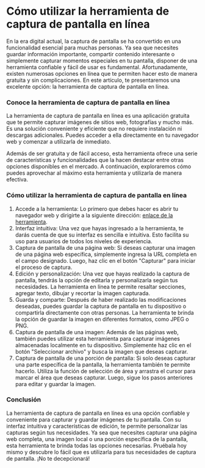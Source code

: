 Cómo utilizar la herramienta de captura de pantalla en línea
============================================================

En la era digital actual, la captura de pantalla se ha convertido en una funcionalidad esencial para muchas personas. Ya sea que necesites guardar información importante, compartir contenido interesante o simplemente capturar momentos especiales en tu pantalla, disponer de una herramienta confiable y fácil de usar es fundamental. Afortunadamente, existen numerosas opciones en línea que te permiten hacer esto de manera gratuita y sin complicaciones. En este artículo, te presentaremos una excelente opción: la herramienta de captura de pantalla en línea.

### Conoce la herramienta de captura de pantalla en línea

La herramienta de captura de pantalla en línea es una aplicación gratuita que te permite capturar imágenes de sitios web, fotografías y mucho más. Es una solución conveniente y eficiente que no requiere instalación ni descargas adicionales. Puedes acceder a ella directamente en tu navegador web y comenzar a utilizarla de inmediato.

Además de ser gratuita y de fácil acceso, esta herramienta ofrece una serie de características y funcionalidades que la hacen destacar entre otras opciones disponibles en el mercado. A continuación, exploraremos cómo puedes aprovechar al máximo esta herramienta y utilizarla de manera efectiva.

### Cómo utilizar la herramienta de captura de pantalla en línea

1. Accede a la herramienta: Lo primero que debes hacer es abrir tu navegador web y dirigirte a la siguiente dirección: [enlace de la herramienta](https://www.onlinecalculatorsfree.com/es/tools/screenshot.html).
2. Interfaz intuitiva: Una vez que hayas ingresado a la herramienta, te darás cuenta de que su interfaz es sencilla e intuitiva. Esto facilita su uso para usuarios de todos los niveles de experiencia.
3. Captura de pantalla de una página web: Si deseas capturar una imagen de una página web específica, simplemente ingresa la URL completa en el campo designado. Luego, haz clic en el botón "Capturar" para iniciar el proceso de captura.
4. Edición y personalización: Una vez que hayas realizado la captura de pantalla, tendrás la opción de editarla y personalizarla según tus necesidades. La herramienta en línea te permite resaltar secciones, agregar texto, dibujar y recortar la imagen capturada.
5. Guarda y comparte: Después de haber realizado las modificaciones deseadas, puedes guardar la captura de pantalla en tu dispositivo o compartirla directamente con otras personas. La herramienta te brinda la opción de guardar la imagen en diferentes formatos, como JPEG o PNG.
6. Captura de pantalla de una imagen: Además de las páginas web, también puedes utilizar esta herramienta para capturar imágenes almacenadas localmente en tu dispositivo. Simplemente haz clic en el botón "Seleccionar archivo" y busca la imagen que deseas capturar.
7. Captura de pantalla de una porción de pantalla: Si solo deseas capturar una parte específica de la pantalla, la herramienta también te permite hacerlo. Utiliza la función de selección de área y arrastra el cursor para marcar el área que deseas capturar. Luego, sigue los pasos anteriores para editar y guardar la imagen.

### Conclusión

La herramienta de captura de pantalla en línea es una opción confiable y conveniente para capturar y guardar imágenes de tu pantalla. Con su interfaz intuitiva y características de edición, te permite personalizar las capturas según tus necesidades. Ya sea que necesites capturar una página web completa, una imagen local o una porción específica de la pantalla, esta herramienta te brinda todas las opciones necesarias. Pruébala hoy mismo y descubre lo fácil que es utilizarla para tus necesidades de captura de pantalla. ¡No te decepcionará!